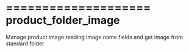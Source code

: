 ====================
product_folder_image
====================

Manage product image reading image name fields and get image from standard 
folder

